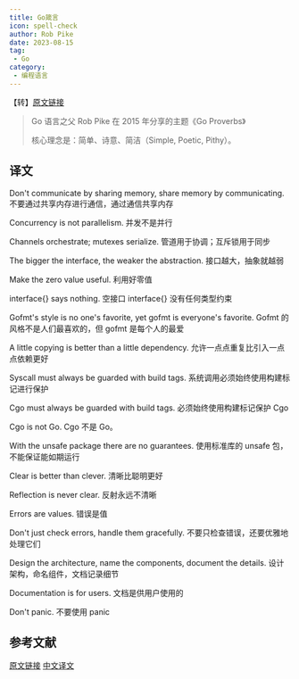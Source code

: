 ```yaml
---
title: Go箴言
icon: spell-check
author: Rob Pike
date: 2023-08-15
tag:
 - Go
category:
 - 编程语言
---
```


【转】[原文链接](http://go-proverbs.github.io/)

<!-- more -->

> Go 语言之父 Rob Pike 在 2015 年分享的主题《Go Proverbs》
>
> 核心理念是：简单、诗意、简洁（Simple, Poetic, Pithy）。

## 译文

Don't communicate by sharing memory, share memory by communicating.
不要通过共享内存进行通信，通过通信共享内存

Concurrency is not parallelism.
并发不是并行

Channels orchestrate; mutexes serialize.
管道用于协调；互斥锁用于同步

The bigger the interface, the weaker the abstraction.
接口越大，抽象就越弱

Make the zero value useful.
利用好零值

interface{} says nothing.
空接口 interface{} 没有任何类型约束

Gofmt's style is no one's favorite, yet gofmt is everyone's favorite.
Gofmt 的风格不是人们最喜欢的，但 gofmt 是每个人的最爱

A little copying is better than a little dependency.
允许一点点重复比引入一点点依赖更好

Syscall must always be guarded with build tags.
系统调用必须始终使用构建标记进行保护

Cgo must always be guarded with build tags.
必须始终使用构建标记保护 Cgo

Cgo is not Go.
Cgo 不是 Go。

With the unsafe package there are no guarantees.
使用标准库的 unsafe 包，不能保证能如期运行

Clear is better than clever.
清晰比聪明更好

Reflection is never clear.
反射永远不清晰

Errors are values.
错误是值

Don't just check errors, handle them gracefully.
不要只检查错误，还要优雅地处理它们

Design the architecture, name the components, document the details.
设计架构，命名组件，文档记录细节

Documentation is for users.
文档是供用户使用的

Don't panic.
不要使用 panic

## 参考文献

[原文链接](http://go-proverbs.github.io/)
[中文译文](https://zhuanlan.zhihu.com/p/514680942)
